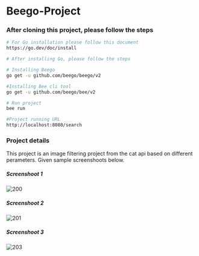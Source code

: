 # Beego-Project
### After cloning this project, please follow the steps
``` bash
# For Go installation please follow this document
https://go.dev/doc/install

# After installing Go, please follow the steps

# Installing Beego
go get -u github.com/beego/beego/v2

#Installing Bee cli tool
go get -u github.com/beego/bee/v2

# Run project 
bee run

#Project running URL
http://localhost:8080/search
```
### Project details
This project is an image filtering project from the cat api based on different perameters. Given sample screenshoots below.
##### Screenshoot 1
![200](https://user-images.githubusercontent.com/69507020/151488946-1f327582-274b-4d5d-a698-b8d78382114d.png)
##### Screenshoot 2
![201](https://user-images.githubusercontent.com/69507020/151488968-a46bcf88-c4d6-4174-826c-cb8b59882c56.png)
##### Screenshoot 3
![203](https://user-images.githubusercontent.com/69507020/151488987-cb9f555d-406f-4235-9e79-c97b59f9c768.png)

